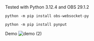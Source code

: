Tested with Python 3.12.4 and OBS 29.1.2

```terminal
python -m pip install obs-websocket-py
```

```terminal
python -m pip install pynput
```

Demo
![demo (2)](https://github.com/user-attachments/assets/71e75417-be99-4bc0-95b8-78f6d19a4a21)
